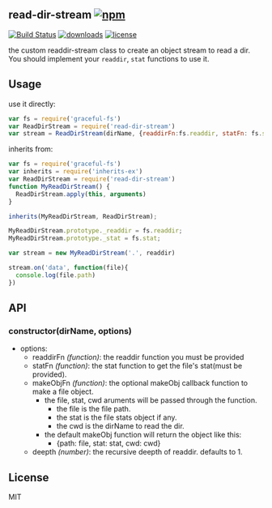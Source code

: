 ## read-dir-stream [![npm](https://img.shields.io/npm/v/read-dir-stream.svg)](https://npmjs.org/package/read-dir-stream)

[![Build Status](https://img.shields.io/travis/snowyu/read-dir-stream.js/master.svg)](http://travis-ci.org/snowyu/read-dir-stream.js)
[![downloads](https://img.shields.io/npm/dm/read-dir-stream.svg)](https://npmjs.org/package/read-dir-stream)
[![license](https://img.shields.io/npm/l/read-dir-stream.svg)](https://npmjs.org/package/read-dir-stream)

the custom readdir-stream class to create an object stream to read a dir.
You should implement your `readdir`, `stat` functions to use it.

## Usage

use it directly:

```js
var fs = require('graceful-fs')
var ReadDirStream = require('read-dir-stream')
var stream = ReadDirStream(dirName, {readdirFn:fs.readdir, statFn: fs.stat})

```

inherits from:

```js
var fs = require('graceful-fs')
var inherits = require('inherits-ex')
var ReadDirStream = require('read-dir-stream')
function MyReadDirStream() {
  ReadDirStream.apply(this, arguments)
}

inherits(MyReadDirStream, ReadDirStream);

MyReadDirStream.prototype._readdir = fs.readdir;
MyReadDirStream.prototype._stat = fs.stat;

var stream = new MyReadDirStream('.', readdir)

stream.on('data', function(file){
  console.log(file.path)
})
```

## API

### constructor(dirName, options)

* options:
  * readdirFn *(function)*: the readdir function you must be provided
  * statFn *(function)*: the stat function to get the file's stat(must be provided).
  * makeObjFn *(function)*: the optional makeObj callback function to make a file object.
    * the file, stat, cwd aruments will be passed through the function.
      * the file is the file path.
      * the stat is the file stats object if any.
      * the cwd is the dirName to read the dir.
    * the default makeObj function will return the object like this:
      * {path: file, stat: stat, cwd: cwd}
  * deepth *(number)*: the recursive deepth of readdir. defaults to 1.


## License

MIT
